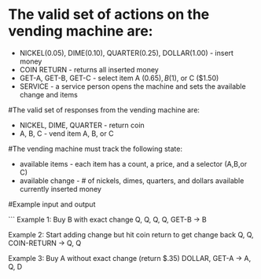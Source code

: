 # The valid set of actions on the vending machine are:

* NICKEL(0.05), DIME(0.10), QUARTER(0.25), DOLLAR(1.00) - insert money
* COIN RETURN - returns all inserted money
* GET-A, GET-B, GET-C - select item A ($0.65), B ($1), or C ($1.50)
* SERVICE - a service person opens the machine and sets the available change and items

#The valid set of responses from the vending machine are:

* NICKEL, DIME, QUARTER - return coin
* A, B, C - vend item A, B, or C

#The vending machine must track the following state:

* available items - each item has a count, a price, and a selector (A,B,or C)
* available change - # of nickels, dimes, quarters, and dollars available
currently inserted money

#Example input and output

\```
Example 1: Buy B with exact change
Q, Q, Q, Q, GET-B
-> B

Example 2: Start adding change but hit coin return to get change back
Q, Q, COIN-RETURN
-> Q, Q

Example 3: Buy A without exact change (return $.35)
DOLLAR, GET-A
-> A, Q, D

```

